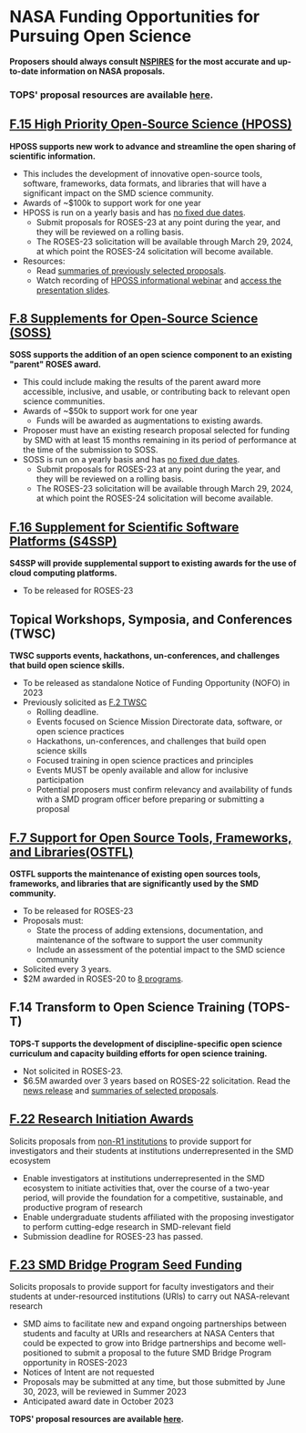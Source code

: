 # NASA Funding Opportunities for Pursuing Open Science
**Proposers should always consult [NSPIRES](https://nspires.nasaprs.com/external/) for the most accurate and up-to-date information on NASA proposals.**

### TOPS' proposal resources are available [here](https://nasa.github.io/Transform-to-Open-Science-Book/Proposal_Resources/readme.html).

## [F.15 High Priority Open-Source Science (HPOSS)](https://nspires.nasaprs.com/external/solicitations/summary.do?solId=%7b21419978-190B-811F-35A7-6D2DEEE24E4E%7d&path=&method=init)
**HPOSS supports new work to advance and streamline the open sharing of scientific information.**
- This includes the development of innovative open-source tools, software, frameworks, data formats, and libraries that will have a significant impact on the SMD science community.
- Awards of ~$100k to support work for one year
- HPOSS is run on a yearly basis and has [no fixed due dates](https://science.nasa.gov/researchers/NoDD).
     - Submit proposals for ROSES-23 at any point during the year, and they will be reviewed on a rolling basis.
     - The ROSES-23 solicitation will be available through March 29, 2024, at which point the ROSES-24 solicitation will become available.
- Resources: 
     - Read [summaries of previously selected proposals](https://nspires.nasaprs.com/external/viewrepositorydocument/cmdocumentid=957922/solicitationId=%7BB364DBB8-390B-744D-013F-8F4C304B9A63%7D/viewSolicitationDocument=1/HPOSS22%20Abstracts-clg-smc.pdf).
     - Watch recording of [HPOSS informational webinar](https://www.youtube.com/watch?v=YY87YMQc70E) and [access the presentation slides](https://nspires.nasaprs.com/external/viewrepositorydocument/cmdocumentid=916271/solicitationId=%7BB364DBB8-390B-744D-013F-8F4C304B9A63%7D/viewSolicitationDocument=1/HPOSS%20Information%20Session%2020230119.pdf).

## [F.8 Supplements for Open-Source Science (SOSS)](https://nspires.nasaprs.com/external/solicitations/summary.do?solId=%7B2B66037B-0507-568E-5D64-2A3B61DF0195%7D&path=&method=init)
**SOSS supports the addition of an open science component to an existing "parent" ROSES award.**
- This could include making the results of the parent award more accessible, inclusive, and usable, or contributing back to relevant open science communities.
- Awards of ~$50k to support work for one year
     - Funds will be awarded as augmentations to existing awards.
- Proposer must have an existing research proposal selected for funding by SMD with at least 15 months remaining in its period of performance at the time of the submission to SOSS.
- SOSS is run on a yearly basis and has [no fixed due dates](https://science.nasa.gov/researchers/NoDD).
     - Submit proposals for ROSES-23 at any point during the year, and they will be reviewed on a rolling basis.
     - The ROSES-23 solicitation will be available through March 29, 2024, at which point the ROSES-24 solicitation will become available.

## [F.16 Supplement for Scientific Software Platforms (S4SSP)](https://science.nasa.gov/researchers/solicitations/roses-2022/amendment-72-f16-supplement-scientific-software-platforms-deferred-roses-2023)
**S4SSP will provide supplemental support to existing awards for the use of cloud computing platforms.**
- To be released for ROSES-23

## Topical Workshops, Symposia, and Conferences (TWSC)
**TWSC supports events, hackathons, un-conferences, and challenges that build open science skills.** 
- To be released as standalone Notice of Funding Opportunity (NOFO) in 2023
- Previously solicited as [F.2 TWSC](https://nspires.nasaprs.com/external/solicitations/summary.do?solId=%7bC669B5EF-ACBB-A0E4-B57D-06F31DEABDB5%7d&path=&method=init)
     - Rolling deadline.
     - Events focused on Science Mission Directorate data, software, or open science practices
     - Hackathons, un-conferences, and challenges that build open science skills
     - Focused training in open science practices and principles
     - Events MUST be openly available and allow for inclusive participation 
     - Potential proposers must confirm relevancy and availability of funds with a SMD program officer before preparing or submitting a proposal 

## [F.7 Support for Open Source Tools, Frameworks, and Libraries(OSTFL)](https://science.nasa.gov/researchers/solicitations/roses-2022/amendment-41-f7-support-open-source-tools-frameworks-and-libraries-deferred-roses-2023)
**OSTFL supports the maintenance of existing open sources tools, frameworks, and libraries that are significantly used by the SMD community.**
- To be released for ROSES-23
- Proposals must:
     - State the process of adding extensions, documentation, and maintenance of the software to support the user community
     - Include an assessment of the potential impact to the SMD science community
- Solicited every 3 years. 
- $2M awarded in ROSES-20 to [8 programs](https://nspires.nasaprs.com/external/viewrepositorydocument/cmdocumentid=843923/solicitationId=%7B958CF134-D655-E512-B5AD-84501D14A0C1%7D/viewSolicitationDocument=1/OSTFL20%20Abstracts.pdf). 

## F.14 Transform to Open Science Training (TOPS-T)
**TOPS-T supports the development of discipline-specific open science curriculum and capacity building efforts for open science training.**
- Not solicited in ROSES-23.
- $6.5M awarded over 3 years based on ROSES-22 solicitation. Read the [news release](https://www.nasa.gov/centers/marshall/news/releases/2023/nasa-boosts-open-science-through-innovative-training) and [summaries of selected proposals](https://nspires.nasaprs.com/external/viewrepositorydocument/cmdocumentid=929821/solicitationId=%7BAB776446-03A8-4C24-845D-2E5A2ADA2D5A%7D/viewSolicitationDocument=1/TOPST22%20selections.pdf).

## [F.22 Research Initiation Awards](https://nspires.nasaprs.com/external/solicitations/summary.do?solId=%7bD6077002-CFAA-75A8-2801-89B66032541D%7d&path=&method=init)
Solicits proposals from [non-R1 institutions](https://carnegieclassifications.acenet.edu/) to provide support for investigators and their students at institutions underrepresented in the SMD ecosystem
- Enable investigators at institutions underrepresented in the SMD ecosystem to initiate activities that, over the course of a two-year period, will provide the foundation for a competitive, sustainable, and productive program of research
- Enable undergraduate students affiliated with the proposing investigator to perform cutting-edge research in SMD-relevant field
- Submission deadline for ROSES-23 has passed. 

## [F.23 SMD Bridge Program Seed Funding](https://nspires.nasaprs.com/external/solicitations/summary.do?solId=%7b4C8B84E1-912B-E387-F03A-19DA6873F508%7d&path=&method=init)
Solicits proposals to provide support for faculty investigators and their students at under-resourced institutions (URIs) to carry out NASA-relevant research
- SMD aims to facilitate new and expand ongoing partnerships between students and faculty at URIs and researchers at NASA Centers that could be expected to grow into Bridge partnerships and become well-positioned to submit a proposal to the future SMD Bridge Program opportunity in ROSES-2023
- Notices of Intent are not requested 
- Proposals may be submitted at any time, but those submitted by June 30, 2023, will be reviewed in Summer 2023
- Anticipated award date in October 2023

**TOPS' proposal resources are available [here](/docs/Area4_Moving_To_Openness/TOPST/proposal_resources.md).**
